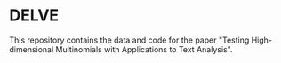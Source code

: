 # DELVE
This repository contains the data and code for the paper "Testing High-dimensional Multinomials with Applications to Text Analysis". 
